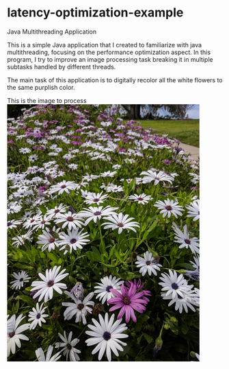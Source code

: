 # latency-optimization-example
Java Multithreading Application

This is a simple Java application that I created to familiarize with java multithreading, focusing on the performance optimization aspect. In this program, I try to improve an image processing task breaking it in multiple subtasks handled by different threads.

The main task of this application is to digitally recolor all the white flowers to the same purplish color.

This is the image to process
<br>
<img src="https://github.com/johnGit92/latency-optimization-example/blob/master/many-flowers.jpg" width="450" height="600">
